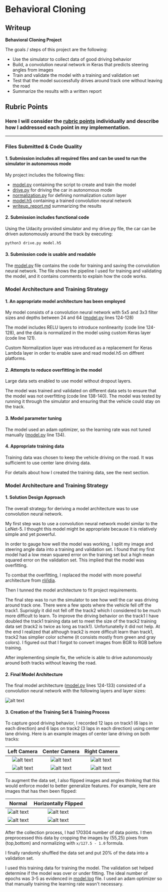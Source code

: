 # **Behavioral Cloning** 

## Writeup

**Behavioral Cloning Project**

The goals / steps of this project are the following:
* Use the simulator to collect data of good driving behavior
* Build, a convolution neural network in Keras that predicts steering angles from images
* Train and validate the model with a training and validation set
* Test that the model successfully drives around track one without leaving the road
* Summarize the results with a written report


[//]: # (Image References)

[image1]: ./images/model.png "Model Visualization"
[image2]: ./images/left_2019_05_12_22_34_15_157.jpg "Track1 Left Camera"
[image3]: ./images/center_2019_05_12_22_34_15_157.jpg "Track1 Center Camera"
[image4]: ./images/right_2019_05_12_22_34_15_157.jpg "Track1 Right Camera"
[image5]: ./images/left_2019_05_19_18_08_24_634.jpg "Track2 Left Camera"
[image6]: ./images/center_2019_05_19_18_08_24_634.jpg "Track2 Center Camera"
[image7]: ./images/right_2019_05_19_18_08_24_634.jpg "Track2 Right Camera"
[image8]: ./images/center_2019_05_12_22_34_15_157_FlipH.jpg "Track1 Horizontal Flip"
[image9]: ./images/center_2019_05_19_18_08_24_634_FlipH.jpg "Track2 Horizontal Flip"

## Rubric Points
### Here I will consider the [rubric points](https://review.udacity.com/#!/rubrics/432/view) individually and describe how I addressed each point in my implementation.  

---
### Files Submitted & Code Quality

#### 1. Submission includes all required files and can be used to run the simulator in autonomous mode

My project includes the following files:
* [model.py](./model.py) containing the script to create and train the model
* [drive.py](./drive.py) for driving the car in autonomous mode
* [normalization.py](./normalization.py) for defining normalization cutom layer
* [model.h5](./mode.h5) containing a trained convolution neural network 
* [writeup_report.md](./writeup_report.md) summarizing the results

#### 2. Submission includes functional code
Using the Udacity provided simulator and my drive.py file, the car can be driven autonomously around the track by executing:
```bash
python3 drive.py model.h5
```

#### 3. Submission code is usable and readable

The [model.py](./model.py) file contains the code for training and saving the convolution neural network. The file shows the pipeline I used for training and validating the model, and it contains comments to explain how the code works.

### Model Architecture and Training Strategy

#### 1. An appropriate model architecture has been employed

My model consists of a convolution neural network with 5x5 and 3x3 filter sizes and depths between 24 and 64 ([model.py](./model.py) lines 124-128) 

The model includes RELU layers to introduce nonlinearity (code line 124-128), and the data is normalized in the model using custom Keras layer (code line 121). 

Custom Normalization layer was introduced as a replacement for Keras Lambda layer in order to enable save and read model.h5 on diffrent platforms.

#### 2. Attempts to reduce overfitting in the model

Large data sets enabled to use model without dropout layers. 

The model was trained and validated on different data sets to ensure that the model was not overfitting (code line 138-140). The model was tested by running it through the simulator and ensuring that the vehicle could stay on the track.

#### 3. Model parameter tuning

The model used an adam optimizer, so the learning rate was not tuned manually ([model.py](./model.py) line 134).

#### 4. Appropriate training data

Training data was chosen to keep the vehicle driving on the road. It was sufficiemt to use center lane driving data. 

For details about how I created the training data, see the next section. 

### Model Architecture and Training Strategy

#### 1. Solution Design Approach

The overall strategy for deriving a model architecture was to use convolution neural network. 

My first step was to use a convolution neural network model similar to the LeNet-5. I thought this model might be appropriate because it is relatively simple and yet powerful.

In order to gauge how well the model was working, I split my image and steering angle data into a training and validation set. I found that my first model had a low mean squared error on the training set but a high mean squared error on the validation set. This implied that the model was overfitting. 

To combat the overfitting, I replaced the model with more poweful architecture from [nVidia](https://devblogs.nvidia.com/deep-learning-self-driving-cars/).

Then I tunned the model architecture to fit project requirements.

The final step was to run the simulator to see how well the car was driving around track one. There were a few spots where the vehicle fell off the track1. Suprisigly it did not fell off the track2 which I considered to be much more difficult to learn. To improve the driving behavior on the track1 I have doubled the track1 training data set to meet the size of the track2 training data set (track2 is twice as long as track1). Unfortunatelly it did not help. At the end I realized that although track2 is more difficult learn than track1, track2 has simplier color scheme (it consists mostly from green and gray colors). I figured out that I forgot to convert images from BGR to RGB before training.

After implementing simple fix, the vehicle is able to drive autonomously around both tracks without leaving the road.

#### 2. Final Model Architecture

The final model architecture ([model.py](./model.py) lines 124-133) consisted of a convolution neural network with the following layers and layer sizes:

![alt text][image1]

#### 3. Creation of the Training Set & Training Process

To capture good driving behavior, I recorded 12 laps on track1 (6 laps in each direction) and 6 laps on track2 (3 laps in each direction) using center lane driving. Here is an example images of center lane driving on both tracks:

| Left Camera         | Center Camera       | Right Camera        |
|:-------------------:|:-------------------:|:-------------------:|
| ![alt text][image2] | ![alt text][image3] | ![alt text][image4] |
| ![alt text][image5] | ![alt text][image6] | ![alt text][image7] |

To augment the data set, I also flipped images and angles thinking that this would enforce model to better generalize features. For example, here are images that has then been flipped:

| Normal              | Horizontally Flipped |
|:-------------------:|:--------------------:|
| ![alt text][image3] | ![alt text][image8]  |
| ![alt text][image6] | ![alt text][image7]  |


After the collection process, I had 170304 number of data points. I then preprocessed this data by cropping the images by (55,25) pixes from (top,bottom) and normalizing with `x/127.5 - 1.0` formula.

I finally randomly shuffled the data set and put 20% of the data into a validation set. 

I used this training data for training the model. The validation set helped determine if the model was over or under fitting. The ideal number of epochs was 3-5 as evidenced in [model.log](./model.log) file. I used an adam optimizer so that manually training the learning rate wasn't necessary.
